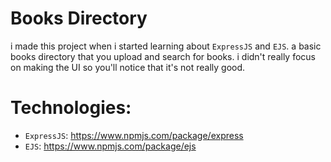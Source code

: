 <h1>Books Directory</h1>

i made this project when i started learning about `ExpressJS` and `EJS`. 
a basic books directory that you upload and search for books. i didn't really focus on making the UI so you'll notice that it's not really good.

<h1>Technologies:</h1>

* `ExpressJS`: https://www.npmjs.com/package/express
* `EJS`: https://www.npmjs.com/package/ejs
